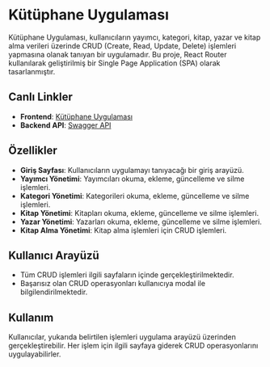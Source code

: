 # Kütüphane Uygulaması

Kütüphane Uygulaması, kullanıcıların yayımcı, kategori, kitap, yazar ve kitap alma verileri üzerinde CRUD (Create, Read, Update, Delete) işlemleri yapmasına olanak tanıyan bir uygulamadır. Bu proje, React Router kullanılarak geliştirilmiş bir Single Page Application (SPA) olarak tasarlanmıştır.

## Canlı Linkler

- **Frontend**: [Kütüphane Uygulaması](https://66f5e84fefb9bf0008cb7ad5--libraryappua.netlify.app)
- **Backend API**: [Swagger API](https://library-app-naen.onrender.com/swagger-ui/index.html)

## Özellikler

- **Giriş Sayfası**: Kullanıcıların uygulamayı tanıyacağı bir giriş arayüzü.
- **Yayımcı Yönetimi**: Yayımcıları okuma, ekleme, güncelleme ve silme işlemleri.
- **Kategori Yönetimi**: Kategorileri okuma, ekleme, güncelleme ve silme işlemleri.
- **Kitap Yönetimi**: Kitapları okuma, ekleme, güncelleme ve silme işlemleri.
- **Yazar Yönetimi**: Yazarları okuma, ekleme, güncelleme ve silme işlemleri.
- **Kitap Alma Yönetimi**: Kitap alma işlemleri için CRUD işlemleri.

## Kullanıcı Arayüzü

- Tüm CRUD işlemleri ilgili sayfaların içinde gerçekleştirilmektedir.
- Başarısız olan CRUD operasyonları kullanıcıya modal ile bilgilendirilmektedir.

## Kullanım

Kullanıcılar, yukarıda belirtilen işlemleri uygulama arayüzü üzerinden gerçekleştirebilir. Her işlem için ilgili sayfaya giderek CRUD operasyonlarını uygulayabilirler.

